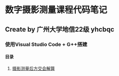 # 数字摄影测量课程代码笔记

## Create by 广州大学地信22级 yhcbqc

### 使用Visual Studio Code + G++搭建

#### 目录

1. [摄影测量后方交会解算](\src\Space_resection.cpp)
